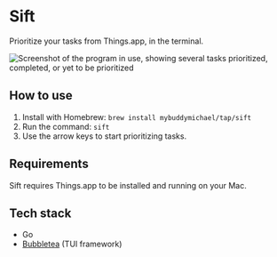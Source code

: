 # Sift

Prioritize your tasks from Things.app, in the terminal.

![Screenshot of the program in use, showing several tasks prioritized, completed, or yet to be prioritized](https://r1vysk5peykhs5gu.public.blob.vercel-storage.com/sift-light-PItyiEXdxlxcuS7R5xj87Ir1b14mFN.png)

## How to use

1. Install with Homebrew: `brew install mybuddymichael/tap/sift`
2. Run the command: `sift`
3. Use the arrow keys to start prioritizing tasks.

## Requirements

Sift requires Things.app to be installed and running on your Mac.

## Tech stack

- Go
- [Bubbletea](https://github.com/charmbracelet/bubbletea) (TUI framework)
